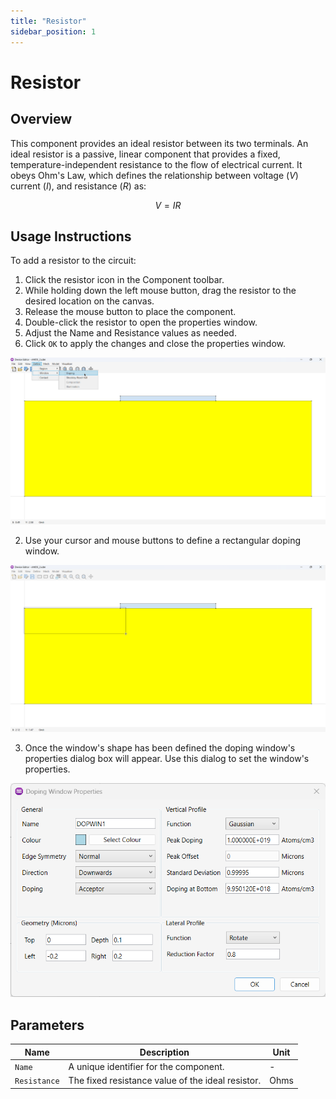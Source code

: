 ```yaml
---
title: "Resistor"
sidebar_position: 1
---
```


# Resistor

## Overview
This component provides an ideal resistor between its two terminals. An ideal resistor is a passive, linear component that provides a fixed, temperature-independent resistance to the flow of electrical current. It obeys Ohm's Law, which defines the relationship between voltage ($V$) current ($I$), and resistance ($R$) as:

$$
V = IR
$$

## Usage Instructions

To add a resistor to the circuit:

1. Click the resistor icon in the Component toolbar.
2. While holding down the left mouse button, drag the resistor to the desired location on the canvas.  
3. Release the mouse button to place the component.
4. Double-click the resistor to open the properties window.
5. Adjust the Name and Resistance values as needed.
4. Click `OK` to apply the changes and close the properties window.


<p align="center">
  <img src="/img/device-editor/windows/doping/01.png" width="800"/>
</p>

2. Use your cursor and mouse buttons to define a rectangular doping window.

<p align="center">
  <img src="/img/device-editor/windows/doping/02.png" width="800"/>
</p>

3. Once the window's shape has been defined the doping window's properties dialog box will appear.  Use this dialog to set the window's properties.

<p align="center">
  <img src="/img/device-editor/windows/doping/03.png" width="800"/>
</p>

## Parameters

<div class="properties-table">

| Name         | Description                                       | Unit  |
|--------------|---------------------------------------------------|-------|
| `Name`       | A unique identifier for the component.            | -     |
| `Resistance` | The fixed resistance value of the ideal resistor. | Ohms  |

</div>